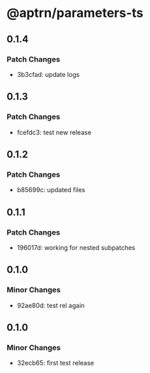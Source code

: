 # @aptrn/parameters-ts

## 0.1.4

### Patch Changes

- 3b3cfad: update logs

## 0.1.3

### Patch Changes

- fcefdc3: test new release

## 0.1.2

### Patch Changes

- b85699c: updated files

## 0.1.1

### Patch Changes

- 196017d: working for nested subpatches

## 0.1.0

### Minor Changes

- 92ae80d: test rel again

## 0.1.0

### Minor Changes

- 32ecb65: first test release
